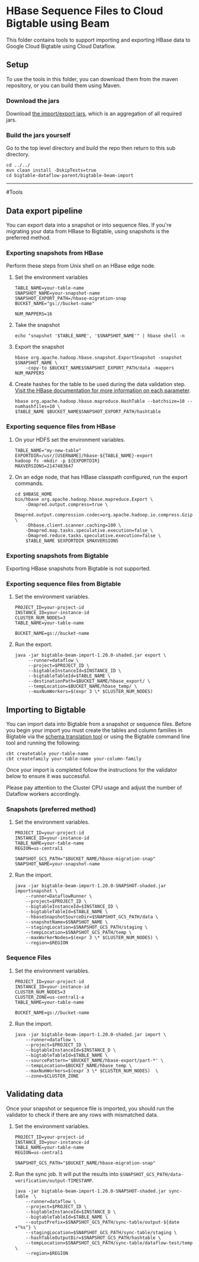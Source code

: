 # HBase Sequence Files to Cloud Bigtable using Beam

This folder contains tools to support importing and exporting HBase data to
Google Cloud Bigtable using Cloud Dataflow.

## Setup 

To use the tools in this folder, you can download them from the maven repository, or
you can build them using Maven. 


[//]: # ({x-version-update-start:bigtable-dataflow-parent:released})
### Download the jars
Download [the import/export jars](https://search.maven.org/artifact/com.google.cloud.bigtable/bigtable-beam-import), which is an aggregation of all required jars.

### Build the jars yourself

Go to the top level directory and build the repo
then return to this sub directory.

```
cd ../../
mvn clean install -DskipTests=true
cd bigtable-dataflow-parent/bigtable-beam-import
```

***
#Tools

## Data export pipeline

You can export data into a snapshot or into sequence files. If you're migrating
your data from HBase to Bigtable, using snapshots is the preferred method. 

### Exporting snapshots from HBase

Perform these steps from Unix shell on an HBase edge node.

1. Set the environment variables
    ```
    TABLE_NAME=your-table-name
    SNAPSHOT_NAME=your-snapshot-name 
    SNAPSHOT_EXPORT_PATH=/hbase-migration-snap
    BUCKET_NAME="gs://bucket-name"
   
    NUM_MAPPERS=16
    ```
1. Take the snapshot
    ```
    echo "snapshot '$TABLE_NAME', '$SNAPSHOT_NAME'" | hbase shell -n
    ```

1. Export the snapshot   
    ```
    hbase org.apache.hadoop.hbase.snapshot.ExportSnapshot -snapshot $SNAPSHOT_NAME \
        -copy-to $BUCKET_NAME$SNAPSHOT_EXPORT_PATH/data -mappers NUM_MAPPERS
    ```
1. Create hashes for the table to be used during the data validation step.
[Visit the HBase documentation for more information on each parameter](http://hbase.apache.org/book.html#_step_1_hashtable).
   ```
   hbase org.apache.hadoop.hbase.mapreduce.HashTable --batchsize=10 --numhashfiles=10 \
   $TABLE_NAME $BUCKET_NAME$SNAPSHOT_EXPORT_PATH/hashtable
   ```    
   

### Exporting sequence files from HBase

1. On your HDFS set the environment variables.
    ```
    TABLE_NAME="my-new-table"
    EXPORTDIR=/usr/[USERNAME]/hbase-${TABLE_NAME}-export
    hadoop fs -mkdir -p ${EXPORTDIR}
    MAXVERSIONS=2147483647
    ```
1. On an edge node, that has HBase classpath configured, run the export commands. 
    ```
    cd $HBASE_HOME
    bin/hbase org.apache.hadoop.hbase.mapreduce.Export \
        -Dmapred.output.compress=true \
        -Dmapred.output.compression.codec=org.apache.hadoop.io.compress.GzipCodec \
        -Dhbase.client.scanner.caching=100 \
        -Dmapred.map.tasks.speculative.execution=false \
        -Dmapred.reduce.tasks.speculative.execution=false \
        $TABLE_NAME $EXPORTDIR $MAXVERSIONS
    ```

### Exporting snapshots from Bigtable

Exporting HBase snapshots from Bigtable is not supported.

### Exporting sequence files from Bigtable

1. Set the environment variables.
    ```    
    PROJECT_ID=your-project-id
    INSTANCE_ID=your-instance-id
    CLUSTER_NUM_NODES=3
    TABLE_NAME=your-table-name
    
    BUCKET_NAME=gs://bucket-name
    ```
1. Run the export.
   ```
   java -jar bigtable-beam-import-1.20.0-shaded.jar export \
        --runner=dataflow \
        --project=$PROJECT_ID \
        --bigtableInstanceId=$INSTANCE_ID \
        --bigtableTableId=$TABLE_NAME \
        --destinationPath=$BUCKET_NAME/hbase_export/ \
        --tempLocation=$BUCKET_NAME/hbase_temp/ \
        --maxNumWorkers=$(expr 3 \* $CLUSTER_NUM_NODES)
   ```


## Importing to Bigtable


You can import data into Bigtable from a snapshot or sequence files. Before you begin your import you must create
the tables and column families in Bigtable via the [schema translation tool](https://github.com/googleapis/java-bigtable-hbase/tree/master/bigtable-hbase-1.x-parent/bigtable-hbase-1.x-tools)
or using the Bigtable command line tool and running the following: 

    cbt createtable your-table-name
    cbt createfamily your-table-name your-column-family

Once your import is completed follow the instructions for the validator below to ensure it was successful.

Please pay attention to the Cluster CPU usage and adjust the number of Dataflow workers accordingly.

### Snapshots (preferred method)

1. Set the environment variables.
    ```
    PROJECT_ID=your-project-id
    INSTANCE_ID=your-instance-id
    TABLE_NAME=your-table-name
    REGION=us-central1

    SNAPSHOT_GCS_PATH="$BUCKET_NAME/hbase-migration-snap"
    SNAPSHOT_NAME=your-snapshot-name
    ```
    
1. Run the import.
    ```
    java -jar bigtable-beam-import-1.20.0-SNAPSHOT-shaded.jar importsnapshot \
        --runner=DataflowRunner \
        --project=$PROJECT_ID \
        --bigtableInstanceId=$INSTANCE_ID \
        --bigtableTableId=$TABLE_NAME \
        --hbaseSnapshotSourceDir=$SNAPSHOT_GCS_PATH/data \
        --snapshotName=$SNAPSHOT_NAME \
        --stagingLocation=$SNAPSHOT_GCS_PATH/staging \
        --tempLocation=$SNAPSHOT_GCS_PATH/temp \
        --maxWorkerNodes=$(expr 3 \* $CLUSTER_NUM_NODES) \
        --region=$REGION
    ```


### Sequence Files

1. Set the environment variables.
    ```
    PROJECT_ID=your-project-id
    INSTANCE_ID=your-instance-id
    CLUSTER_NUM_NODES=3
    CLUSTER_ZONE=us-central1-a
    TABLE_NAME=your-table-name
    
    BUCKET_NAME=gs://bucket-name
    ```
1. Run the import.
    ```
    java -jar bigtable-beam-import-1.20.0-shaded.jar import \
        --runner=dataflow \
        --project=$PROJECT_ID \
        --bigtableInstanceId=$INSTANCE_D \
        --bigtableTableId=$TABLE_NAME \
        --sourcePattern='$BUCKET_NAME/hbase-export/part-*' \
        --tempLocation=$BUCKET_NAME/hbase_temp \
        --maxNumWorkers=$(expr 3 \* $CLUSTER_NUM_NODES)  \
        --zone=$CLUSTER_ZONE
    ```


## Validating data

Once your snapshot or sequence file is imported, you should run the validator to
check if there are any rows with mismatched data. 

1. Set the environment variables.
    ```
    PROJECT_ID=your-project-id
    INSTANCE_ID=your-instance-id
    TABLE_NAME=your-table-name
    REGION=us-central1
    
    SNAPSHOT_GCS_PATH="$BUCKET_NAME/hbase-migration-snap"
    ```
1. Run the sync job. It will put the results into `$SNAPSHOT_GCS_PATH/data-verification/output-TIMESTAMP`. 
    ```
    java -jar bigtable-beam-import-1.20.0-SNAPSHOT-shaded.jar sync-table  \
        --runner=dataflow \
        --project=$PROJECT_ID \
        --bigtableInstanceId=$INSTANCE_D \
        --bigtableTableId=$TABLE_NAME \
        --outputPrefix=$SNAPSHOT_GCS_PATH/sync-table/output-${date +"%s"} \
        --stagingLocation=$SNAPSHOT_GCS_PATH/sync-table/staging \
        --hashTableOutputDir=$SNAPSHOT_GCS_PATH/hashtable \
        --tempLocation=$SNAPSHOT_GCS_PATH/sync-table/dataflow-test/temp \
        --region=$REGION
    ```


[//]: # ({x-version-update-end})
